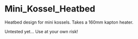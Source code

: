 Mini_Kossel_Heatbed
===================

Heatbed design for mini kossels. Takes a 160mm kapton heater.

Untested yet... Use at your own risk!
